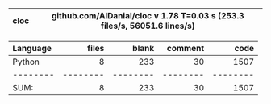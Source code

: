 cloc|github.com/AlDanial/cloc v 1.78  T=0.03 s (253.3 files/s, 56051.6 lines/s)
--- | ---

Language|files|blank|comment|code
:-------|-------:|-------:|-------:|-------:
Python|8|233|30|1507
--------|--------|--------|--------|--------
SUM:|8|233|30|1507
